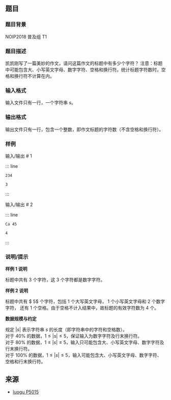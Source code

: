## 题目


### 题目背景 
NOIP2018 普及组 T1



### 题目描述

凯凯刚写了一篇美妙的作文，请问这篇作文的标题中有多少个字符？ 注意：标题中可能包含大、小写英文字母、数字字符、空格和换行符。统计标题字符数时，空格和换行符不计算在内。 



### 输入格式
输入文件只有一行，一个字符串 $s$。 



### 输出格式

输出文件只有一行，包含一个整数，即作文标题的字符数（不含空格和换行符）。 



### 样例


输入/输出 # 1

::: line
```
234 
```

```
3
```
:::

输入/输出 # 2

::: line
```
Ca 45 
```

```
4
```
:::





### 说明/提示
**样例 1 说明**   

标题中共有 3 个字符，这 3 个字符都是数字字符。   

**样例 2 说明**

标题中共有 $ 5$ 个字符，包括 $1$ 个大写英文字母， $1$ 个小写英文字母和 $2$ 个数字字符， 还有 $1$ 个空格。由于空格不计入结果中，故标题的有效字符数为 $4$ 个。 

**数据规模与约定**

规定 $|s|$ 表示字符串 $s$ 的长度（即字符串中的字符和空格数）。    
对于 $40\%$ 的数据，$1 ≤ |s| ≤ 5$，保证输入为数字字符及行末换行符。   
对于 $80\%$ 的数据，$1 ≤ |s| ≤ 5$，输入只可能包含大、小写英文字母、数字字符及行末换行符。   
对于 $100\%$ 的数据，$1 ≤ |s| ≤ 5$，输入可能包含大、小写英文字母、数字字符、空格和行末换行符。 


## 来源

- [luogu P5015](https://www.luogu.com.cn/problem/P5015)
